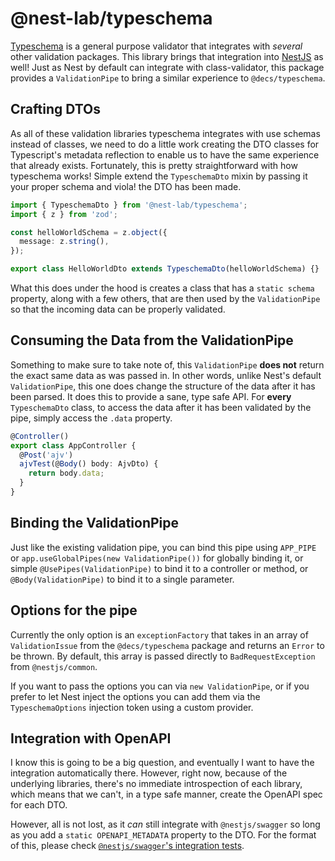 # @nest-lab/typeschema

[Typeschema][typeschema] is a general purpose validator that integrates with
_several_ other validation packages. This library brings that integration into
[NestJS][nest] as well! Just as Nest by default can integrate with
class-validator, this package provides a `ValidationPipe` to bring a similar
experience to `@decs/typeschema`.

## Crafting DTOs

As all of these validation libraries typeschema integrates with use schemas
instead of classes, we need to do a little work creating the DTO classes for
Typescript's metadata reflection to enable us to have the same experience that
already exists. Fortunately, this is pretty straightforward with how typeschema
works! Simple extend the `TypeschemaDto` mixin by passing it your proper schema
and viola! the DTO has been made.

```typescript
import { TypeschemaDto } from '@nest-lab/typeschema';
import { z } from 'zod';

const helloWorldSchema = z.object({
  message: z.string(),
});

export class HelloWorldDto extends TypeschemaDto(helloWorldSchema) {}
```

What this does under the hood is creates a class that has a `static schema`
property, along with a few others, that are then used by the
`ValidationPipe` so that the incoming data can be properly validated.

## Consuming the Data from the ValidationPipe

Something to make sure to take note of, this `ValidationPipe` **does not**
return the exact same data as was passed in. In other words, unlike Nest's
default `ValidationPipe`, this one does change the structure of the data after
it has been parsed. It does this to provide a sane, type safe API. For
**every** `TypeschemaDto` class, to access the data after it has been validated
by the pipe, simply access the `.data` property.

```typescript
@Controller()
export class AppController {
  @Post('ajv')
  ajvTest(@Body() body: AjvDto) {
    return body.data;
  }
}
```

## Binding the ValidationPipe

Just like the existing validation pipe, you can bind this pipe using
`APP_PIPE` or `app.useGlobalPipes(new ValidationPipe())` for globally binding
it, or simple `@UsePipes(ValidationPipe)` to bind it to a controller or method,
or `@Body(ValidationPipe)` to bind it to a single parameter.

## Options for the pipe

Currently the only option is an `exceptionFactory` that takes in an array of
`ValidationIssue` from the `@decs/typeschema` package and returns an `Error` to
be thrown. By default, this array is passed directly to `BadRequestException`
from `@nestjs/common`.

If you want to pass the options you can via `new ValidationPipe`, or if you
prefer to let Nest inject the options you can add them via the `TypeschemaOptions`
injection token using a custom provider.

## Integration with OpenAPI

I know this is going to be a big question, and eventually I want to have the
integration automatically there. However, right now, because of the underlying
libraries, there's no immediate introspection of each library, which means that
we can't, in a type safe manner, create the OpenAPI spec for each DTO.

However, all is not lost, as it _can_ still integrate with `@nestjs/swagger` so
long as you add a `static OPENAPI_METADATA` property to the DTO. For the format
of this, please check [`@nestjs/swagger`'s integration tests][swaggertests].

[typeschema]: https://typeschema.com/
[nest]: https://docs.nestjs.com/
[swaggertests]: https://github.com/nestjs/swagger/tree/master/test/plugin/fixtures
